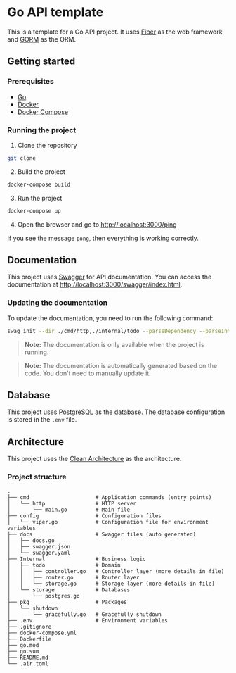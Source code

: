 # Go API template

This is a template for a Go API project. It uses [Fiber](https://gofiber.io/) as the web framework and [GORM](https://gorm.io/) as the ORM.

## Getting started

### Prerequisites

- [Go](https://golang.org/doc/install)
- [Docker](https://docs.docker.com/get-docker/)
- [Docker Compose](https://docs.docker.com/compose/install/)

### Running the project

1. Clone the repository

```bash
git clone
```

2. Build the project

```bash
docker-compose build
```

3. Run the project

```bash
docker-compose up
```

4. Open the browser and go to [http://localhost:3000/ping](http://localhost:3000/ping)

If you see the message `pong`, then everything is working correctly.

## Documentation

This project uses [Swagger](https://swagger.io/) for API documentation. You can access the documentation at [http://localhost:3000/swagger/index.html](http://localhost:3000/swagger/index.html).

### Updating the documentation

To update the documentation, you need to run the following command:

```bash
swag init --dir ./cmd/http,./internal/todo --parseDependency --parseInternal
```

> **Note:** The documentation is only available when the project is running.

> **Note:** The documentation is automatically generated based on the code. You don't need to manually update it.

<!-- ## Authentication

This project uses [JWT](https://jwt.io/) for authentication. The JWT secret is stored in the `.env` file.

The JWT is store on a Cookie. -->

## Database

This project uses [PostgreSQL](https://www.postgresql.org/) as the database. The database configuration is stored in the `.env` file.

## Architecture

This project uses the [Clean Architecture](https://blog.cleancoder.com/uncle-bob/2012/08/13/the-clean-architecture.html) as the architecture.

### Project structure

```
.
├── cmd                     # Application commands (entry points)
│   └── http                # HTTP server
│       └── main.go         # Main file
├── config                  # Configuration files
│   └── viper.go            # Configuration file for environment variables
├── docs                    # Swagger files (auto generated)
│   ├── docs.go
│   ├── swagger.json
│   └── swagger.yaml
├── Internal                # Business logic
│   ├── todo                # Domain
│   │   ├── controller.go   # Controller layer (more details in file)
│   │   ├── router.go       # Router layer
│   │   └── storage.go      # Storage layer (more details in file)
│   └── storage             # Databases
│       └── postgres.go
├── pkg                     # Packages
│   └── shutdown
│       └── gracefully.go   # Gracefully shutdown
├── .env                    # Environment variables
├── .gitignore
├── docker-compose.yml
├── Dockerfile
├── go.mod
├── go.sum
├── README.md
└── .air.toml
```
